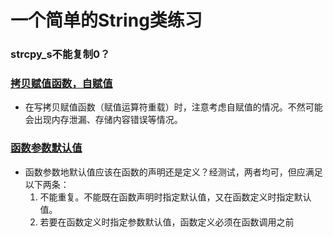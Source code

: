 # 一个简单的String类练习
### strcpy_s不能复制0？
### [拷贝赋值函数，自赋值](https://github.com/WWKy/practice_c_plus_plus/blob/dcd5faa784d2dc62deab8d24f3cc5d66b7d600f1/string/string/String.h#L42)
 - 在写拷贝赋值函数（赋值运算符重载）时，注意考虑自赋值的情况。不然可能会出现内存泄漏、存储内容错误等情况。
### [函数参数默认值](https://github.com/WWKy/practice_c_plus_plus/blob/c66aa49dc50667b5a6e78c4ae6c48903e9193002/string/string/String.h#L16)
 - 函数参数地默认值应该在函数的声明还是定义？经测试，两者均可，但应满足以下两条：
     1. 不能重复。不能既在函数声明时指定默认值，又在函数定义时指定默认值。
     2. 若要在函数定义时指定参数默认值，函数定义必须在函数调用之前
